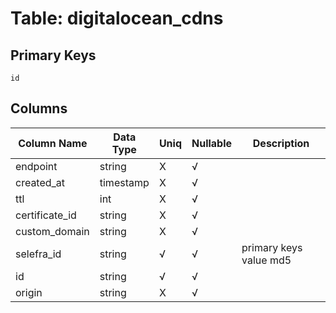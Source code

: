 # Table: digitalocean_cdns

## Primary Keys 

```
id
```


## Columns 

|  Column Name   |  Data Type  | Uniq | Nullable | Description | 
|  ----  | ----  | ----  | ----  | ---- | 
| endpoint | string | X | √ |  | 
| created_at | timestamp | X | √ |  | 
| ttl | int | X | √ |  | 
| certificate_id | string | X | √ |  | 
| custom_domain | string | X | √ |  | 
| selefra_id | string | √ | √ | primary keys value md5 | 
| id | string | √ | √ |  | 
| origin | string | X | √ |  | 


